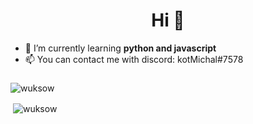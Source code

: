 <h1 align="center">Hi 👋</h1>

- 🌱 I’m currently learning **python and javascript**
- 📫 You can contact me with discord: kotMichal#7578

<h3 align="center"></h3><p><img align="center" src="https://github-readme-stats.vercel.app/api/top-langs?username=wuksow&show_icons=true&locale=en&layout=compact" alt="wuksow" /></p>













<p>&nbsp;<img align="center" src="https://github-readme-stats.vercel.app/api?username=wuksow&show_icons=true&locale=en" alt="wuksow" /></p>




